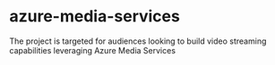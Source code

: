 # azure-media-services
The project is targeted for audiences looking to build video streaming capabilities leveraging Azure Media Services
